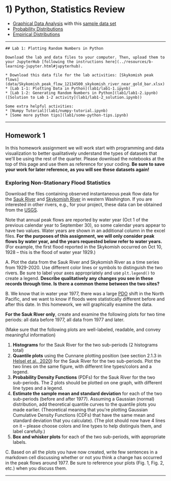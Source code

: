 # 1) Python, Statistics Review

- [Graphical Data Analysis](lab1/graphical-data-analysis.ipynb) with this [sample data set](data/my_data.csv)
- [Probability Distributions](lab1/probability-distributions.ipynb)
- [Empirical Distributions](lab1/empirical-distributions.ipynb)

---

```note
## Lab 1: Plotting Random Numbers in Python

Download the lab and data files to your computer. Then, upload them to your JupyterHub [following the instructions here](../resources/b-learning-jupyter.html#jupyterhub).

* Download this data file for the lab activities: [Skykomish peak flows](data/Skykomish_peak_flow_12134500_skykomish_river_near_gold_bar.xlsx)
* [Lab 1-1: Plotting Data in Python](lab1/lab1-1.ipynb)
* [Lab 1-2: Generating Random Numbers in Python](lab1/lab1-2.ipynb) ([Solution to Lab 1-2 activity](lab1/lab1-2_solution.ipynb))

Some extra helpful activities:
* [Numpy Tutorial](lab1/numpy-tutorial.ipynb)
* [Some more python tips](lab1/some-python-tips.ipynb)

```

---

## Homework 1

In this homework assignment we will work start with programming and data visualization to better qualitatively understand the types of datasets that we'll be using the rest of the quarter.  Please download the notebooks at the top of this page and use them as reference for your coding.  **Be sure to save your work for later reference, as you will see these datasets again!**


### Exploring Non-Stationary Flood Statistics


Download the files containing observed instantaneous peak flow data for the [Sauk River](data/Sauk_peak_WY1929_2021.xlsx) and [Skykomish River](data/Skykomish_peak_flow_12134500_skykomish_river_near_gold_bar.xlsx) in western Washington. If you are interested in other rivers, e.g., for your project, these data can be obtained from the [USGS](https://nwis.waterdata.usgs.gov/nwis/peak?search_criteria=search_station_nm&submitted_form=introduction).

Note that annual peak flows are reported by water year (Oct 1 of the previous calendar year to September 30), so some calendar years appear to have two values. Water years are shown in an additional column in the excel files. **For the purposes of this assignment, we will only consider peak flows by water year, and the years requested below refer to water years.** (For example, the first flood reported in the Skykomish occurred on Oct 10, 1928 – this is the flood of water year 1929.)

 A. Plot the data from the Sauk River and Skykomish River as a time series from 1929-2020. Use different color lines or symbols to distinguish the two rivers. Be sure to label your axes appropriately and use `plt.legend()` to create a legend. **Describe qualitatively any changes you see in these records through time. Is there a common theme between the two sites?**

 B. We know that in water year 1977, there was a large [PDO](https://en.wikipedia.org/wiki/Pacific_decadal_oscillation) shift in the North Pacific, and we want to know if floods were statistically different before and after this date. In this homework, we will graphically examine the data. 
 
 **For the Sauk River only**, create and examine the following plots for two time periods: all data before 1977, all data from 1977 and later. 
 
 (Make sure that the following plots are well-labeled, readable, and convey meaningful information)
 
  1. **Histograms** for the Sauk River for the two sub-periods (2 histograms total)
  2. **Quantile plots** using the Cunnane plotting position (see section 2.1.3 in [Helsel et al., 2020](https://pubs.usgs.gov/tm/04/a03/tm4a3.pdf)) for the Sauk River for the two sub-periods. Plot the two lines on the same figure, with different line types/colors and a legend.
  3. **Probability Density Functions** (PDFs) for the Sauk River for the two sub-periods. The 2 plots should be plotted on one graph, with different line types and a legend.
  4. **Estimate the sample mean and standard deviation** for each of the two sub-periods (before and after 1977). Assuming a Gaussian (normal) distribution, add theoretical quantile curves to the quantile plots you made earlier. (Theoretical meaning that you're plotting Gaussian Cumulative Density Functions (CDFs) that have the same mean and standard deviation that you calculate). (The plot should now have 4 lines on it – please choose colors and line types to help distinguis them, and label carefully.)
  5. **Box and whisker plots** for each of the two sub-periods, with appropriate labels.
  
 C. Based on all the plots you have now created, write few sentences in a markdown cell discussing whether or not you think a change has occurred in the peak flows around 1977. Be sure to reference your plots (Fig. 1, Fig. 2, etc.) when you discuss them.

---
